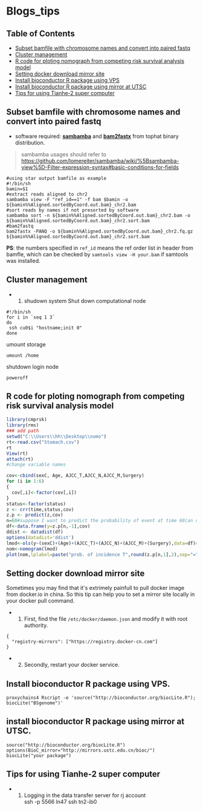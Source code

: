 # Blogs_tips

## Table of Contents

<!-- START doctoc generated TOC please keep comment here to allow auto update -->
<!-- DON'T EDIT THIS SECTION, INSTEAD RE-RUN doctoc TO UPDATE -->

  - [Subset bamfile with chromosome names and convert into paired fastq](#subset-bamfile-with-chromosome-names-and-convert-into-paired-fastq)
  - [Cluster management](#cluster-management)
  - [R code for ploting nomograph from competing risk survival analysis model](#r-code-for-ploting-nomograph-from-competing-risk-survival-analysis-model)
  - [Setting docker download mirror site](#setting-docker-download-mirror-site)
  - [Install bioconductor R package using VPS](#install-bioconductor-r-package-using-vps)
  - [Install bioconductor R package using mirror at UTSC](#install-bioconductor-r-package-using-mirror-at-utsc)
  - [Tips for using Tianhe-2 super computer](#tips-for-using-tianhe-super-computer)



## Subset bamfile with chromosome names and convert into paired fastq  
* software required: **[sambamba](https://github.com/lomereiter/sambamba)** and **[bam2fastx](https://github.com/infphilo/tophat)** from tophat binary distribution.<br>

 > sambamba usages should refer to https://github.com/lomereiter/sambamba/wiki/%5Bsambamba-view%5D-Filter-expression-syntax#basic-conditions-for-fields

```shell 
#using star output bamfile as example 
#!/bin/sh
bamin=$1
#extract reads aligned to chr2
sambamba view -F "ref_id==1" -f bam $bamin -o ${bamin%%Aligned.sortedByCoord.out.bam}_chr2.bam
#sort reads by names if not presorted by software
sambamba sort -n ${bamin%%Aligned.sortedByCoord.out.bam}_chr2.bam -o ${bamin%%Aligned.sortedByCoord.out.bam}_chr2.sort.bam
#bam2fastq
bam2fastx -PANQ -o ${bamin%%Aligned.sortedByCoord.out.bam}_chr2.fq.gz ${bamin%%Aligned.sortedByCoord.out.bam}_chr2.sort.bam

```
**PS**: the numbers specified in `ref_id` means the ref order list in header from bamfle, which can be checked by 
`samtools view -H your.bam` if samtools was installed. 


## Cluster management 
* 1. shudown system 
Shut down computational node 
```shell
#!/bin/sh
for i in `seq 1 3`
do
 ssh cu0$i "hostname;init 0"
done
```
umount storage 
```shell
umount /home
```
shutdown login node 
```shell
poweroff
```
## R code for ploting nomograph from competing risk survival analysis model 
```R
library(cmprsk)
library(rms)
### add path 
setwd("C:\\Users\\hh\\Desktop\\nomo")
rt<-read.csv("Stomach.csv")
rt
View(rt)
attach(rt) 
#change variable names

cov<-cbind(sexC, Age, AJCC_T,AJCC_N,AJCC_M,Surgery)
for (i in 1:6)
{
  cov[,i]<-factor(cov[,i])
}
status<-factor(status)
z <- crr(time,status,cov)
z.p <- predict(z,cov)
n=60#suppose I want to predict the probability of event at time 60(an order)
df<-data.frame(y=z.p[n,-1],cov)
ddist <- datadist(df)  
options(datadist='ddist') 
lmod<-ols(y~(sexC)+(Age)+(AJCC_T)+(AJCC_N)+(AJCC_M)+(Surgery),data=df)#
nom<-nomogram(lmod)
plot(nom,lplabel=paste("prob. of incidence T",round(z.p[n,1],2),sep="="))
```
## Setting docker download mirror site 
Sometimes you may find that it's extrimely painfull to pull docker image from docker.io in china. So this tip can help you to set a mirror site locally in your docker pull command.  
* 1. First, find the file `/etc/docker/daemon.json` and modify it with root authority.
```{javascript}
{
  "registry-mirrors": ["https://registry.docker-cn.com"]
}
```
* 2. Secondly, restart your docker service. 
## Install bioconductor R package using VPS.   

    proxychains4 Rscript -e 'source("http://bioconductor.org/biocLite.R"); biocLite("BSgenome")'

## install bioconductor R package using mirror at UTSC. 

    source("http://bioconductor.org/biocLite.R")
    options(BioC_mirror="http://mirrors.ustc.edu.cn/bioc/")
    biocLite("your package")

## Tips for using Tianhe-2 super computer  

* 1. Logging in the data transfer server for rj account  
    ssh -p 5566 ln47
    ssh tn2-ib0
    
